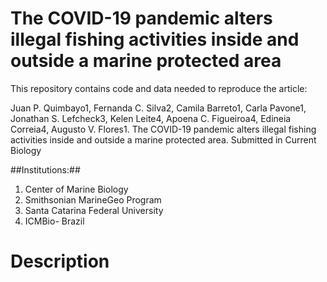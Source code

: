 # The COVID-19 pandemic alters illegal fishing activities inside and outside a marine protected area

This repository contains code and data needed to reproduce the article:

Juan P. Quimbayo1, Fernanda C. Silva2, Camila Barreto1, Carla Pavone1, Jonathan S. Lefcheck3, Kelen Leite4, Apoena C. Figueiroa4, Edineia Correia4, Augusto V. Flores1. The COVID-19 pandemic alters illegal fishing activities inside and outside a marine protected area. Submitted in Current Biology 

##Institutions:##
 1. Center of Marine Biology    
 2. Smithsonian MarineGeo Program
 3. Santa Catarina Federal University   
 4. ICMBio- Brazil

# Description

